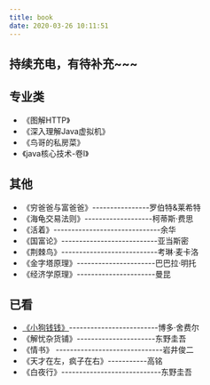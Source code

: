 ```yaml
---
title: book
date: 2020-03-26 10:11:51
---
```

## 持续充电，有待补充~~~


## 专业类 ##
- 《图解HTTP》
- 《深入理解Java虚拟机》
- 《鸟哥的私房菜》
- 《java核心技术-卷Ⅰ》

## 其他
- 《穷爸爸与富爸爸》----------------罗伯特&莱希特
- 《海龟交易法则》-------------------柯蒂斯·费思
- 《活着》------------------------------余华
- 《国富论》---------------------------亚当斯密
- 《荆棘鸟》---------------------------考琳·麦卡洛
- 《金字塔原理》----------------------巴巴拉·明托
- 《经济学原理》----------------------曼昆

## 已看
- [《小狗钱钱》](http://daqwt.top/read.html/)-------------------------博多·舍费尔
- 《解忧杂货铺》----------------------东野圭吾
- 《情书》 ------------------------------岩井俊二
- 《天才在左，疯子在右》-----------高铭
- 《白夜行》----------------------------东野圭吾
